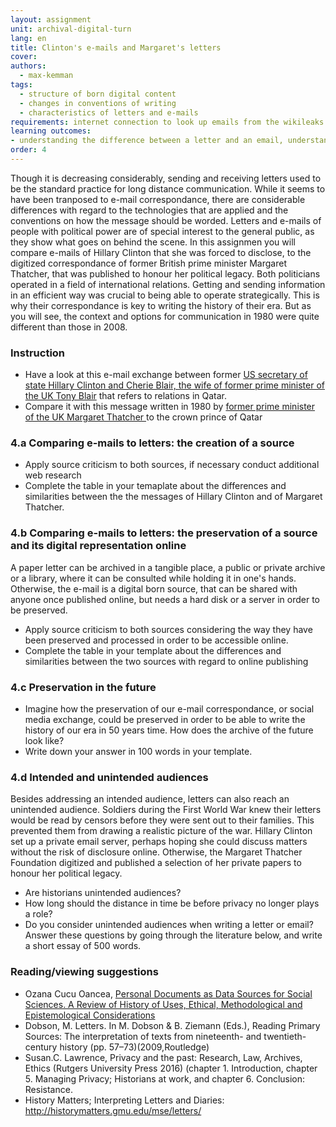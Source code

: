 ```yaml
---
layout: assignment
unit: archival-digital-turn
lang: en
title: Clinton's e-mails and Margaret's letters 
cover:
authors:
  - max-kemman
tags:
  - structure of born digital content
  - changes in conventions of writing 
  - characteristics of letters and e-mails 
requirements: internet connection to look up emails from the wikileaks Hillary Clinton Email Archive
learning outcomes:
- understanding the difference between a letter and an email, understanding considerations of how to define an email as an object
order: 4
---
```

Though it is decreasing considerably, sending and receiving letters used to be the standard practice for long distance communication. While it seems to have been tranposed to e-mail correspondance, there are considerable differences with regard to the technologies that are applied and the conventions on how the message should be worded. Letters and e-mails of people with political power are 
of special interest to the general public, as they show what goes on behind the scene. In this assignmen you will compare e-mails of Hillary Clinton that she was forced to disclose, to the digitized correspondance of former British prime minister Margaret Thatcher, that was published to honour her political legacy. Both politicians operated in a field of international relations. Getting and sending information in an efficient way was crucial to being able to operate strategically. This is why their correspondance is key to writing the history of their era. But as you will see, the context and options for communication in 1980 were quite different than those in 2008. 

<!-- more -->

<!-- briefing-student -->
### Instruction
<!-- section-contents -->

- Have a look at this e-mail exchange between former [US secretary of state Hillary Clinton and Cherie Blair, the wife of former prime minister of the UK Tony Blair](https://wikileaks.org/clinton-emails/emailid/23) that refers to relations in Qatar.
- Compare it with this message written in 1980 by [former prime minister of the UK Margaret Thatcher ](https://c59574e9047e61130f13-3f71d0fe2b653c4f00f32175760e96e7.ssl.cf1.rackcdn.com/801222%20MT%20to%20Zhaid%20%28529-163%29.pdf) to the crown prince of Qatar


<!-- section -->
### 4.a Comparing e-mails to letters: the creation of a source  
<!-- section-contents -->

- Apply source criticism to both sources, if necessary conduct additional web research 
- Complete the table in your temaplate about the differences and similarities between the the messages of Hillary Clinton and of Margaret Thatcher.

<!-- section -->
### 4.b Comparing e-mails to letters: the preservation of a source and its digital representation online 
<!-- section-contents -->
A paper letter can be archived in a tangible place, a public or private archive or a library, where it can be consulted while holding it in one's hands. Otherwise, the e-mail is a digital born source, that can be shared with anyone once published online, but needs a hard disk or a server in order to be preserved. 

- Apply source criticism to both sources considering the way they have been preserved and processed in order to be accessible online. 
- Complete the table in your template about the differences and similarities between the two sources with regard to online publishing

<!-- section -->
### 4.c Preservation in the future  
<!-- section-contents -->
- Imagine how the preservation of our e-mail correspondance, or social media exchange, could be preserved in order to be able to write the history of our era in 50 years time. How does the archive of the future look like?
- Write down your answer in 100 words in your template.

<!-- section -->
### 4.d Intended and unintended audiences
<!-- section-contents -->
Besides addressing an intended audience, letters can also reach an unintended audience. Soldiers during the First World War knew their letters would be read by censors before they were sent out to their families. This prevented them from drawing a realistic picture of the war. Hillary Clinton set up a private email server, perhaps hoping she could discuss matters without the risk of disclosure online. 
Otherwise, the Margaret Thatcher Foundation digitized and published a selection of her private papers to honour her political legacy. 
- Are historians unintended audiences? 
- How long should the distance in time be before privacy no longer plays a role? 
- Do you consider unintended audiences when writing a letter or email?
Answer these questions by going through the literature below, and write a short essay of 500 words. 


<!-- section -->
### Reading/viewing suggestions 
<!-- section-contents -->
- Ozana Cucu Oancea, [Personal Documents as Data Sources for Social Sciences. A Review of History of Uses, Ethical, Methodological and Epistemological Considerations](https://www.researchgate.net/publication/271383447_Personal_Documents_as_Data_Sources_for_Social_Sciences_A_Review_of_History_of_Uses_Ethical_Methodological_and_Epistemological_Considerations) 
- Dobson, M. Letters. In M. Dobson & B. Ziemann (Eds.), Reading Primary Sources: The interpretation of texts from nineteenth- and twentieth-century history (pp. 57–73)(2009,Routledge)
- Susan.C. Lawrence, Privacy and the past: Research, Law, Archives, Ethics (Rutgers University Press 2016) (chapter 1. Introduction, chapter 5. Managing Privacy; Historians at work,  and chapter 6. Conclusion: Resistance.
- History Matters; Interpreting Letters and Diaries: http://historymatters.gmu.edu/mse/letters/ 
<!-- briefing-teacher -->





